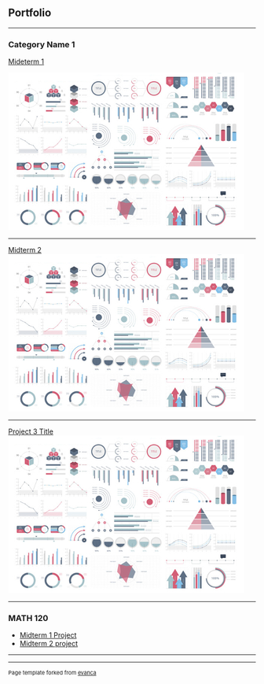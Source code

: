 ## Portfolio

---

### Category Name 1 

[Mideterm 1](http://localhost:8888/view/Downloads/Project1%20-%20MATH120%20Aricel%20Mendez-2%20(3).html)

<img src="images/dummy_thumbnail.jpg?raw=true"/>

---
[Midterm 2](/pdf/sample_presentation.pdf)
<img src="images/dummy_thumbnail.jpg?raw=true"/>

---
[Project 3 Title](http://example.com/)
<img src="images/dummy_thumbnail.jpg?raw=true"/>

---

### MATH 120 

- [Midterm 1 Project](http://localhost:8888/view/Downloads/Project1%20-%20MATH120%20Aricel%20Mendez-2%20(3).html)
- [Midterm 2 project](http://localhost:8888/view/Downloads/Midterm%202%20-%20Math120%20(Aricel)%20(1).html)

---




---
<p style="font-size:11px">Page template forked from <a href="https://github.com/evanca/quick-portfolio">evanca</a></p>
<!-- Remove above link if you don't want to attibute -->
